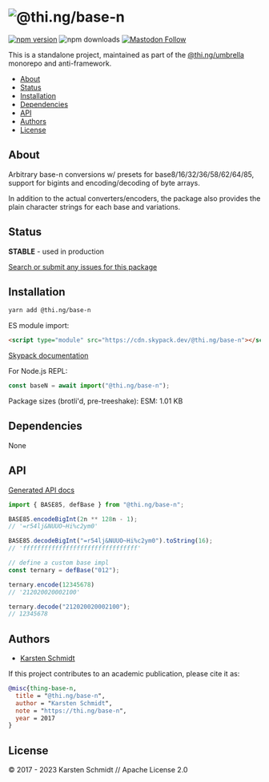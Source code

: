 <!-- This file is generated - DO NOT EDIT! -->
<!-- Please see: https://github.com/thi-ng/umbrella/blob/develop/CONTRIBUTING.md#changes-to-readme-files -->

# ![@thi.ng/base-n](https://media.thi.ng/umbrella/banners-20230807/thing-base-n.svg?ff456543)

[![npm version](https://img.shields.io/npm/v/@thi.ng/base-n.svg)](https://www.npmjs.com/package/@thi.ng/base-n)
![npm downloads](https://img.shields.io/npm/dm/@thi.ng/base-n.svg)
[![Mastodon Follow](https://img.shields.io/mastodon/follow/109331703950160316?domain=https%3A%2F%2Fmastodon.thi.ng&style=social)](https://mastodon.thi.ng/@toxi)

This is a standalone project, maintained as part of the
[@thi.ng/umbrella](https://github.com/thi-ng/umbrella/) monorepo and
anti-framework.

- [About](#about)
- [Status](#status)
- [Installation](#installation)
- [Dependencies](#dependencies)
- [API](#api)
- [Authors](#authors)
- [License](#license)

## About

Arbitrary base-n conversions w/ presets for base8/16/32/36/58/62/64/85, support for bigints and encoding/decoding of byte arrays.

In addition to the actual converters/encoders, the package also provides the
plain character strings for each base and variations.

## Status

**STABLE** - used in production

[Search or submit any issues for this package](https://github.com/thi-ng/umbrella/issues?q=%5Bbase-n%5D+in%3Atitle)

## Installation

```bash
yarn add @thi.ng/base-n
```

ES module import:

```html
<script type="module" src="https://cdn.skypack.dev/@thi.ng/base-n"></script>
```

[Skypack documentation](https://docs.skypack.dev/)

For Node.js REPL:

```js
const baseN = await import("@thi.ng/base-n");
```

Package sizes (brotli'd, pre-treeshake): ESM: 1.01 KB

## Dependencies

None

## API

[Generated API docs](https://docs.thi.ng/umbrella/base-n/)

```ts
import { BASE85, defBase } from "@thi.ng/base-n";

BASE85.encodeBigInt(2n ** 128n - 1);
// '=r54lj&NUUO~Hi%c2ym0'

BASE85.decodeBigInt("=r54lj&NUUO~Hi%c2ym0").toString(16);
// 'ffffffffffffffffffffffffffffffff'

// define a custom base impl
const ternary = defBase("012");

ternary.encode(12345678)
// '212020020002100'

ternary.decode("212020020002100");
// 12345678
```

## Authors

- [Karsten Schmidt](https://thi.ng)

If this project contributes to an academic publication, please cite it as:

```bibtex
@misc{thing-base-n,
  title = "@thi.ng/base-n",
  author = "Karsten Schmidt",
  note = "https://thi.ng/base-n",
  year = 2017
}
```

## License

&copy; 2017 - 2023 Karsten Schmidt // Apache License 2.0
